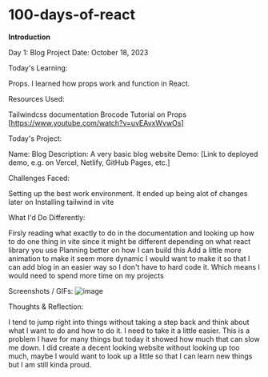 # 100-days-of-react
**Introduction**

Day 1: Blog Project
Date: October 18, 2023

Today's Learning:

Props. I learned how props work and function in React.

Resources Used:

Tailwindcss documentation
Brocode Tutorial on Props [https://www.youtube.com/watch?v=uvEAvxWvwOs]

Today's Project:

Name: Blog
Description: A very basic blog website
Demo: [Link to deployed demo, e.g. on Vercel, Netlify, GitHub Pages, etc.]

Challenges Faced:

Setting up the best work environment. It ended up being alot of changes later on
Installing tailwind in vite

What I'd Do Differently:

Firsly reading what exactly to do in the documentation and looking up how to do one thing in vite since it might be different depending on what react library you use
Planning better on how I can build this
Add a little more animation to make it seem more dynamic
I would want to make it so that I can add blog in an easier way so I don't have to hard code it. Which means I would need to spend more time on my projects

Screenshots / GIFs:
![image](https://github.com/ZodiDev/100-days-of-react/assets/102633756/62f4e37a-81b7-47bf-96a6-08d205031e05)

Thoughts & Reflection:

I tend to jump right into things without taking a step back and think about what I want to do and how to do it. I need to take it a little easier. This is a problem I have for many things but today it showed how much that can slow me down.
I did create a decent looking website without looking up too much, maybe I would want to look up a little so that I can learn new things but I am still kinda proud.
